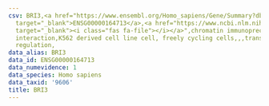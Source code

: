 ```yaml
---
csv: BRI3,<a href="https://www.ensembl.org/Homo_sapiens/Gene/Summary?db=core;g=ENSG00000164713"
  target="_blank">ENSG00000164713</a>,<a href="https://www.ncbi.nlm.nih.gov/pubmed/23959860"
  target="_blank"><i class="fas fa-file"></i></a>",chromatin immunoprecipitation assay,direct
  interaction,K562 derived cell line cell, freely cycling cells,,,transcriptional
  regulation,
data_alias: BRI3
data_id: ENSG00000164713
data_numevidence: 1
data_species: Homo sapiens
data_taxid: '9606'
title: BRI3
---
```

